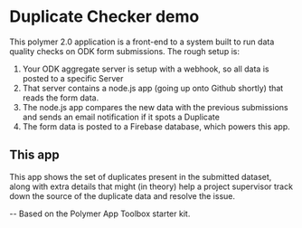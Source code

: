 # Duplicate Checker demo
This polymer 2.0 application is a front-end to a system built to run data quality checks on ODK form submissions.  The rough setup is:

1. Your ODK aggregate server is setup with a webhook, so all data is posted to a specific Server
2. That server contains a node.js app (going up onto Github shortly) that reads the form data.
3. The node.js app compares the new data with the previous submissions and sends an email notification if it spots a Duplicate
4. The form data is posted to a Firebase database, which powers this app.

## This app
This app shows the set of duplicates present in the submitted dataset, along with extra details that might (in theory) help a project supervisor track down the source of the duplicate data and resolve the issue.

--
Based on the Polymer App Toolbox starter kit.

